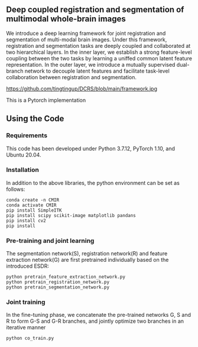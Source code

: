 





## Deep coupled registration and segmentation of multimodal whole-brain images
We introduce a deep learning framework for joint registration and segmentation of multi-modal brain images. Under this framework, registration and segmentation tasks are deeply coupled and collaborated at two hierarchical layers. In the inner layer, we establish a strong feature-level coupling between the two tasks by learning a uniffed common latent feature representation. In the outer layer, we introduce a mutually supervised dual-branch network to decouple latent features and facilitate task-level collaboration between registration and segmentation.

https://github.com/tingtingup/DCRS/blob/main/framework.jpg

This is a Pytorch implementation
## Using the Code
### Requirements
This code has been developed under Python 3.7.12, PyTorch 1.10, and Ubuntu 20.04.
### Installation
In addition to the above libraries, the python environment can be set as follows:
```shell
conda create -n CMIR
conda activate CMIR
pip install SimpleITK 
pip install scipy scikit-image matplotlib pandans
pip install cv2
pip install 
```
### Pre-training and joint learning

The segmentation network(S), registration network(R) and feature extraction network(G) are first pretrained individually based on the introduced ESDR:
```shell
python pretrain_feature_extraction_network.py
python pretrain_registration_network.py
python pretrain_segmentation_network.py
```



### Joint training

In the fine-tuning phase, we concatenate the pre-trained networks G, S and R to form G-S and G-R branches, and jointly optimize two branches in an iterative manner 

```shell
python co_train.py
```
